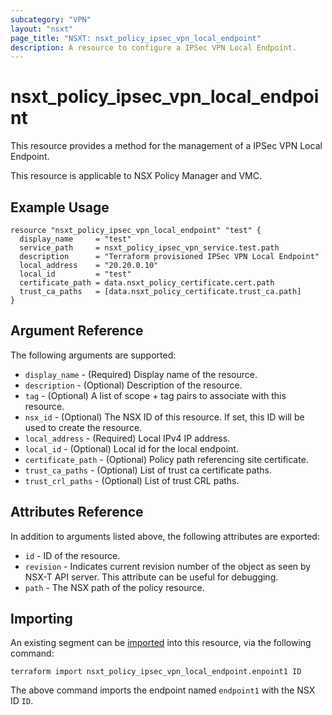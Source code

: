 ```yaml
---
subcategory: "VPN"
layout: "nsxt"
page_title: "NSXT: nsxt_policy_ipsec_vpn_local_endpoint"
description: A resource to configure a IPSec VPN Local Endpoint.
---
```

# nsxt_policy_ipsec_vpn_local_endpoint

This resource provides a method for the management of a IPSec VPN Local Endpoint.

This resource is applicable to NSX Policy Manager and VMC.

## Example Usage

```hcl
resource "nsxt_policy_ipsec_vpn_local_endpoint" "test" {
  display_name     = "test"
  service_path     = nsxt_policy_ipsec_vpn_service.test.path
  description      = "Terraform provisioned IPSec VPN Local Endpoint"
  local_address    = "20.20.0.10"
  local_id         = "test"
  certificate_path = data.nsxt_policy_certificate.cert.path
  trust_ca_paths   = [data.nsxt_policy_certificate.trust_ca.path]
}
```

## Argument Reference

The following arguments are supported:

* `display_name` - (Required) Display name of the resource.
* `description` - (Optional) Description of the resource.
* `tag` - (Optional) A list of scope + tag pairs to associate with this resource.
* `nsx_id` - (Optional) The NSX ID of this resource. If set, this ID will be used to create the resource.
* `local_address` - (Required) Local IPv4 IP address.
* `local_id` - (Optional) Local id for the local endpoint.
* `certificate_path` - (Optional) Policy path referencing site certificate.
* `trust_ca_paths` - (Optional) List of trust ca certificate paths.
* `trust_crl_paths` - (Optional) List of trust CRL paths.


## Attributes Reference

In addition to arguments listed above, the following attributes are exported:

* `id` - ID of the resource.
* `revision` - Indicates current revision number of the object as seen by NSX-T API server. This attribute can be useful for debugging.
* `path` - The NSX path of the policy resource.


## Importing

An existing segment can be [imported][docs-import] into this resource, via the following command:

[docs-import]: https://www.terraform.io/cli/import

```
terraform import nsxt_policy_ipsec_vpn_local_endpoint.enpoint1 ID
```

The above command imports the endpoint named `endpoint1` with the NSX ID `ID`.
